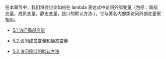 在本章节中，我们将会讨论如何在 lambda 表达式中访问外部变量（包括：局部变量，成员变量，静态变量，接口的默认方法.），它与匿名内部类访问外部变量很相似。

- [5.1 访问局部变量]()

- [5.2 访问成员变量和静态变量]()

- [5.3 访问接口的默认方法]()